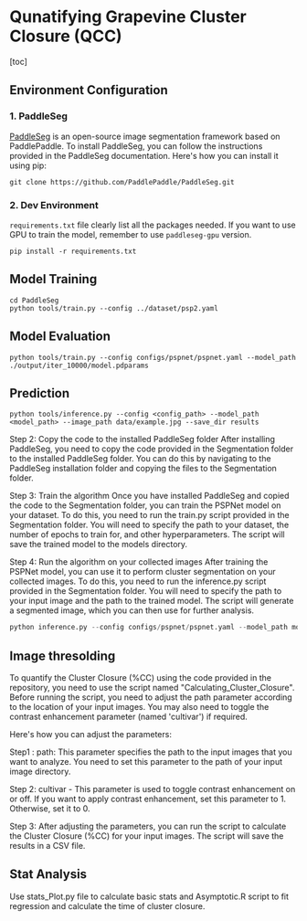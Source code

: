 # Qunatifying Grapevine Cluster Closure (QCC)

[toc]

## Environment Configuration
### 1. PaddleSeg

[PaddleSeg](https://github.com/PaddlePaddle/PaddleSeg) is an open-source image segmentation framework based on PaddlePaddle. To install PaddleSeg, you can follow the instructions provided in the PaddleSeg documentation. Here's how you can install it using pip:


```shell
git clone https://github.com/PaddlePaddle/PaddleSeg.git
```

### 2. Dev Environment 
`requirements.txt` file clearly list all the packages needed. If you want to use GPU to train the model, remember to use
`paddleseg-gpu` version.
```shell
pip install -r requirements.txt
```

## Model Training
```shell
cd PaddleSeg
python tools/train.py --config ../dataset/psp2.yaml
```

## Model Evaluation

```shell
python tools/train.py --config configs/pspnet/pspnet.yaml --model_path ./output/iter_10000/model.pdparams
```

## Prediction

```shell
python tools/inference.py --config <config_path> --model_path <model_path> --image_path data/example.jpg --save_dir results
```



Step 2: Copy the code to the installed PaddleSeg folder
After installing PaddleSeg, you need to copy the code provided in the Segmentation folder to the installed PaddleSeg folder. You can do this by navigating to the PaddleSeg installation folder and copying the files to the Segmentation folder.

Step 3: Train the algorithm
Once you have installed PaddleSeg and copied the code to the Segmentation folder, you can train the PSPNet model on your dataset. To do this, you need to run the train.py script provided in the Segmentation folder. You will need to specify the path to your dataset, the number of epochs to train for, and other hyperparameters. The script will save the trained model to the models directory.


Step 4: Run the algorithm on your collected images
After training the PSPNet model, you can use it to perform cluster segmentation on your collected images. To do this, you need to run the inference.py script provided in the Segmentation folder. You will need to specify the path to your input image and the path to the trained model. The script will generate a segmented image, which you can then use for further analysis.
```python 
python inference.py --config configs/pspnet/pspnet.yaml --model_path models/pspnet/best_model/model.pdparams --image_path data/example.jpg --save_dir results
```

## Image thresolding

To quantify the Cluster Closure (%CC) using the code provided in the repository, you need to use the script named "Calculating_Cluster_Closure". Before running the script, you need to adjust the path parameter according to the location of your input images. You may also need to toggle the contrast enhancement parameter (named 'cultivar') if required.

Here's how you can adjust the parameters:

Step1 : path: This parameter specifies the path to the input images that you want to analyze. You need to set this parameter to the path of your input image directory.

Step 2: cultivar - This parameter is used to toggle contrast enhancement on or off. If you want to apply contrast enhancement, set this parameter to 1. Otherwise, set it to 0.

Step 3: After adjusting the parameters, you can run the script to calculate the Cluster Closure (%CC) for your input images. The script will save the results in a CSV file.

## Stat Analysis

Use stats_Plot.py file to calculate basic stats and Asymptotic.R script to fit regression and calculate the time of cluster closure.

